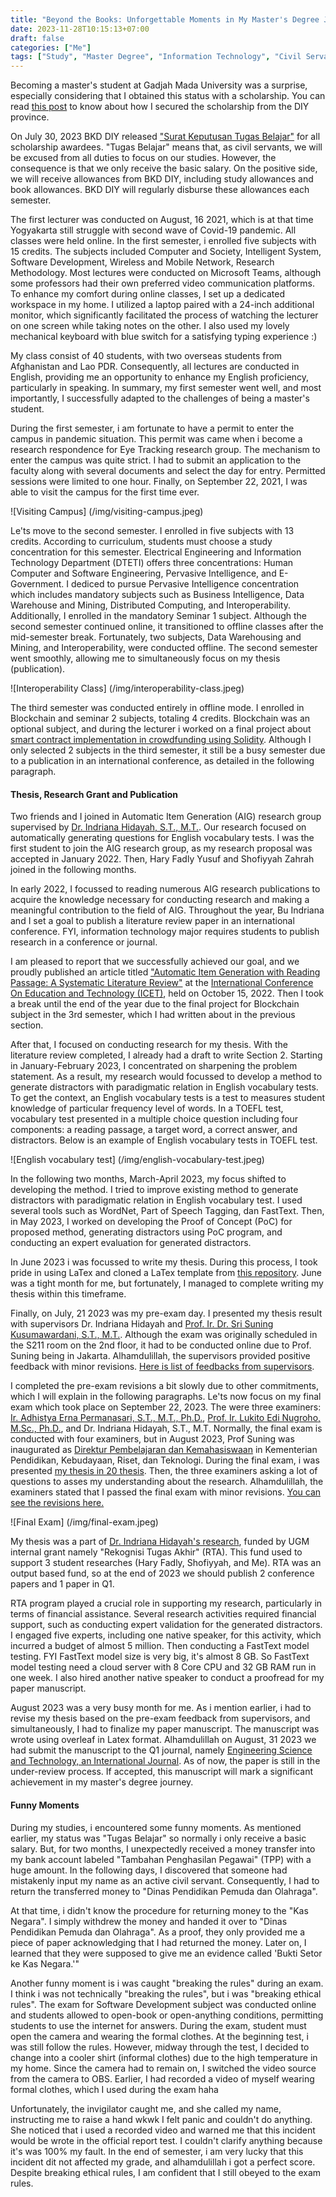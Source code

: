 ```yaml
---
title: "Beyond the Books: Unforgettable Moments in My Master's Degree Journey"
date: 2023-11-28T10:15:13+07:00
draft: false
categories: ["Me"]
tags: ["Study", "Master Degree", "Information Technology", "Civil Servant"]
---
```


Becoming a master's student at Gadjah Mada University was a surprise, especially considering that I obtained this status with a scholarship. You can read [this post](https://www.herusetiawan.id/posts/from-software-engineer-to-youngest-scholarship-awardee/) to know about how I secured the scholarship from the DIY province.

On July 30, 2023 BKD DIY released ["Surat Keputusan Tugas Belajar"](https://drive.google.com/file/d/1JVwKvRnm9K8xqsTsCYkAwKXxB1DfNSgc/view?usp=sharing) for all scholarship awardees. "Tugas Belajar" means that, as civil servants, we will be excused from all duties to focus on our studies. However, the consequence is that we only receive the basic salary. On the positive side, we will receive allowances from BKD DIY, including study allowances and book allowances. BKD DIY will regularly disburse these allowances each semester.

The first lecturer was conducted on August, 16 2021, which is at that time Yogyakarta still struggle with second wave of Covid-19 pandemic. All classes were held online. In the first semester, i enrolled five subjects with 15 credits. The subjects included Computer and Society, Intelligent System, Software Development, Wireless and Mobile Network, Research Methodology. Most lectures were conducted on Microsoft Teams, although some professors had their own preferred video communication platforms. To enhance my comfort during online classes, I set up a dedicated workspace in my home. I utilized a laptop paired with a 24-inch additional monitor, which significantly facilitated the process of watching the lecturer on one screen while taking notes on the other. I also used my lovely mechanical keyboard with blue switch for a satisfying typing experience :)

My class consist of 40 students, with two overseas students from Afghanistan and Lao PDR. Consequently, all lectures are conducted in English, providing me an opportunity to enhance my English proficiency, particularly in speaking. In summary, my first semester went well, and most importantly, I successfully adapted to the challenges of being a master's student.

During the first semester, i am fortunate to have a permit to enter the campus in pandemic situation. This permit was came when i become a research respondence for Eye Tracking research group. The mechanism to enter the campus was quite strict. I had to submit an application to the faculty along with several documents and select the day for entry. Permitted sessions were limited to one hour. Finally, on September 22, 2021, I was able to visit the campus for the first time ever.

![Visiting Campus] (/img/visiting-campus.jpeg)

Le'ts move to the second semester. I enrolled in five subjects with 13 credits. According to curriculum, students must choose a study concentration for this semester. Electrical Engineering and Information Technology Department  (DTETI) offers three concentrations: Human Computer and Software Engineering, Pervasive Intelligence, and E-Government. I dediced to pursue Pervasive Intelligence concentration which includes mandatory subjects such as Business Intelligence, Data Warehouse and Mining, Distributed Computing, and Interoperability. Additionally, I enrolled in the mandatory Seminar 1 subject. Although the second semester continued online, it transitioned to offline classes after the mid-semester break. Fortunately, two subjects, Data Warehousing and Mining, and Interoperability, were conducted offline. The second semester went smoothly, allowing me to simultaneously focus on my thesis (publication).

![Interoperability Class] (/img/interoperability-class.jpeg)

The third semester was conducted entirely in offline mode. I enrolled in Blockchain and seminar 2 subjects, totaling 4 credits. Blockchain was an optional subject, and during the lecturer i worked on a final project about [smart contract implementation in crowdfunding using Solidity](https://github.com/therusetiawan/crowdfunding-smartcontract). Although I only selected 2 subjects in the third semester, it still be a busy semester due to a publication in an international conference, as detailed in the following paragraph.


#### Thesis, Research Grant and Publication

Two friends and I joined in Automatic Item Generation (AIG) research group supervised by [Dr. Indriana Hidayah, S.T., M.T.](https://acadstaff.ugm.ac.id/MTk3OTA1MjYyMDAyMTIyMDAx). Our research focused on automatically generating questions for English vocabulary tests. I was the first student to join the AIG research group, as my research proposal was accepted in January 2022. Then, Hary Fadly Yusuf and Shofiyyah Zahrah joined in the following months.

In early 2022, I focussed to reading numerous AIG research publications to acquire the knowledge necessary for conducting research and making a meaningful contribution to the field of AIG. Throughout the year, Bu Indriana and I set a goal to publish a literature review paper in an international conference. FYI, information technology major requires students to publish research in a conference or journal. 

I am pleased to report that we successfully achieved our goal, and we proudly published an article titled ["Automatic Item Generation with Reading Passage: A Systematic Literature Review"](https://ieeexplore.ieee.org/document/9990738/) at the [International Conference On Education and Technology (ICET)](http://icet.fip.um.ac.id/), held on October 15, 2022. Then I took a break until the end of the year due to the final project for Blockchain subject in the 3rd semester, which I had written about in the previous section.

After that, I focused on conducting research for my thesis. With the literature review completed, I already had a draft to write Section 2. Starting in January-February 2023, I concentrated on sharpening the problem statement. As a result, my research would focussed to develop a method to generate distractors with paradigmatic relation in English vocabulary tests. To get the context, an English vocabulary tests is a test to measures student knowledge of particular frequency level of words. In a TOEFL test, vocabulary test presented in a multiple choice question including four components: a reading passage, a target word, a correct answer, and distractors. Below is an example of English vocabulary tests in TOEFL test.

![English vocabulary test] (/img/english-vocabulary-test.jpeg)

In the following two months, March-April 2023, my focus shifted to developing the method. I tried to improve existing method to generate distractors with paradigmatic relation in English vocabulary test. I used several tools such as WordNet, Part of Speech Tagging, dan FastText. Then, in May 2023, I worked on developing the Proof of Concept (PoC) for proposed method, generating distractors using PoC program, and conducting an expert evaluation for generated distractors. 

In June 2023 i was focussed to write my thesis. During this process, I took pride in using LaTex and cloned a LaTex template from [this repository](https://github.com/canggihpw/thesisdtetiugm). June was a tight month for me, but fortunately, I managed to complete writing my thesis within this timeframe.

Finally, on July, 21 2023 was my pre-exam day. I presented my thesis result with supervisors Dr. Indriana Hidayah and [Prof. Ir. Dr. Sri Suning Kusumawardani, S.T., M.T.](https://acadstaff.ugm.ac.id/suning). Although the exam was originally scheduled in the S211 room on the 2nd floor, it had to be conducted online due to Prof. Suning being in Jakarta. Alhamdulillah, the supervisors provided positive feedback with minor revisions. [Here is list of feedbacks from supervisors](https://drive.google.com/drive/folders/1dlIwm5--cZCcL0lybG1ZjL2SO13mwhHJ?usp=sharing).

I completed the pre-exam revisions a bit slowly due to other commitments, which I will explain in the following paragraphs. Le'ts now focus on my final exam which took place on September 22, 2023. The were three examiners: [Ir. Adhistya Erna Permanasari, S.T., M.T., Ph.D.](https://acadstaff.ugm.ac.id/adhistya), [Prof. Ir. Lukito Edi Nugroho, M.Sc., Ph.D.](https://acadstaff.ugm.ac.id/MTk2NjAzMjcxOTkxMDMxMDAy), and Dr. Indriana Hidayah, S.T., M.T. Normally, the final exam is conducted with four examiners, but in August 2023, Prof Suning was inaugurated as [Direktur Pembelajaran dan   Kemahasiswaan](https://www.instagram.com/p/CvvqUxEvzth/) in Kementerian Pendidikan, Kebudayaan, Riset, dan Teknologi. During the final exam, i was presented [my thesis in 20 thesis](https://drive.google.com/file/d/1k5rtSMbiAwsKWXy6ktVYB7HmNQN5pH1m/view). Then, the three examiners asking a lot of questions to asses my understanding about the research. Alhamdulillah, the examiners stated that I passed the final exam with minor revisions. [You can see the revisions here.](https://drive.google.com/drive/folders/16oOIecFcq3IHlP7lRQ02RG1zs3Jwv0LM?usp=sharing)

![Final Exam] (/img/final-exam.jpeg)

My thesis was a part of [Dr. Indriana Hidayah's research](https://acadstaff.ugm.ac.id/karya_files/pembangkitan-distractor-otomatis-pada-english-vocabulary-test-menggunakan-pendekatan-sintaksis-pada-ilmu-linguistik-dcfcd07e645d245babe887e5e2daa016), funded by UGM internal grant namely "Rekognisi Tugas Akhir" (RTA). This fund used to support 3 student researches (Hary Fadly, Shofiyyah, and Me). RTA was an output based fund, so at the end of 2023 we should publish 2 conference papers and 1 paper in Q1.

RTA program played a crucial role in supporting my research, particularly in terms of financial assistance. Several research activities required financial support, such as conducting expert validation for the generated distractors. I engaged five experts, including one native speaker, for this activity, which incurred a budget of almost 5 million. Then conducting a FastText model testing. FYI FastText model size is very big, it's almost 8 GB. So FastText model testing need a cloud server with 8 Core CPU and 32 GB RAM run in one week. I also hired another native speaker to conduct a proofread for my paper manuscript. 

August 2023 was a very busy month for me. As i mention earlier, i had to revise my thesis based on the pre-exam feedback from supervisors, and simultaneously, I had to finalize my paper manuscript. The manuscript was wrote using overleaf in Latex format. Alhamdulillah on August, 31 2023 we had submit the manuscript to the Q1 journal, namely [Engineering Science and Technology, an International Journal](https://www.sciencedirect.com/journal/engineering-science-and-technology-an-international-journal). As of now, the paper is still in the under-review process. If accepted, this manuscript will mark a significant achievement in my master's degree journey.

#### Funny Moments

During my studies, i encountered some funny moments. As mentioned earlier, my status was "Tugas Belajar" so normally i only receive a basic salary. But, for two months, I unexpectedly received a money transfer into my bank account labeled "Tambahan Penghasilan Pegawai" (TPP) with a huge amount. In the following days, I discovered that someone had mistakenly input my name as an active civil servant. Consequently, I had to return the transferred money to "Dinas Pendidikan Pemuda dan Olahraga".

At that time, i didn't know the procedure for returning money to the "Kas Negara". I simply withdrew the money and handed it over to "Dinas Pendidikan Pemuda dan Olahraga". As a proof, they only provided me a piece of paper acknowledging that I had returned the money. Later on, I learned that they were supposed to give me an evidence called 'Bukti Setor ke Kas Negara.'"

Another funny moment is i was caught "breaking the rules" during an exam. I think i was not technically "breaking the rules", but i was "breaking ethical rules".  The exam for Software Development subject was conducted online and students allowed to open-book or open-anything conditions, permitting students to use the internet for answers. During the exam, student must open the camera and wearing the formal clothes. At the beginning test, i was still follow the rules. However, midway through the test, I decided to change into a cooler shirt (informal clothes) due to the high temperature in my home. Since the camera had to remain on, I switched the video source from the camera to OBS. Earlier, I had recorded a video of myself wearing formal clothes, which I used during the exam haha

Unfortunately, the invigilator caught me, and she called my name, instructing me to raise a hand wkwk I felt panic and couldn't do anything.  She noticed that i used a recorded video and warned me that this incident would be wrote in the official report test. I couldn't clarify anything because it's was 100% my fault. In the end of semester, i am very lucky that this incident dit not affected my grade, and alhamdulillah i got a perfect score. Despite breaking ethical rules, I am confident that I still obeyed to the exam rules.

